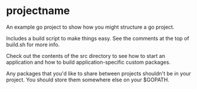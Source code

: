 # projectname

An example go project to show how you might structure a go project.

Includes a build script to make things easy. See the comments at the top of build.sh for more info.

Check out the contents of the src directory to see how to start an application and how to build application-specific custom packages.

Any packages that you'd like to share between projects shouldn't be in your project. You should store them somewhere else on your $GOPATH.
